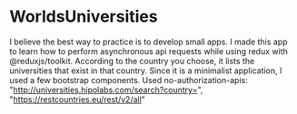 # WorldsUniversities
 I believe the best way to practice is to develop small apps. I made this app to learn how to perform asynchronous api requests while using redux with @reduxjs/toolkit. According to the country you choose, it lists the universities that exist in that country. Since it is a minimalist application, I used a few bootstrap components. Used no-authorization-apis: "http://universities.hipolabs.com/search?country=", "https://restcountries.eu/rest/v2/all"
